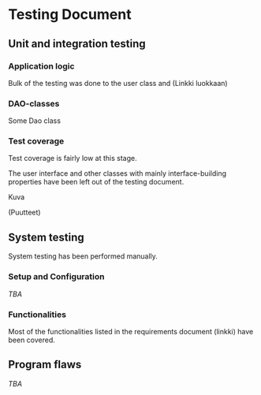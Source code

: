 # Testing Document

## Unit and integration testing

### Application logic

Bulk of the testing was done to the user class and (Linkki luokkaan) 


### DAO-classes

Some Dao class

### Test coverage

Test coverage is fairly low at this stage.

The user interface and other classes with mainly interface-building properties have been left out of the testing document.

Kuva

(Puutteet)

## System testing

System testing has been performed manually.

### Setup and Configuration

_TBA_

### Functionalities

Most of the functionalities listed in the requirements document (linkki) have been covered.

## Program flaws

_TBA_
